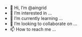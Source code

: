 - 👋 Hi, I’m @aingrid
- 👀 I’m interested in ...
- 🌱 I’m currently learning ...
- 💞️ I’m looking to collaborate on ...
- 📫 How to reach me ...

<!---
aingrid/aingrid is a ✨ special ✨ repository because its `README.md` (this file) appears on your GitHub profile.
You can click the Preview link to take a look at your changes.
--->
